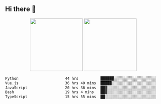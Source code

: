 ## Hi there 👋
<div align="center">
<span>  </span>
<img height="170px" src="https://github-readme-stats.vercel.app/api?username=bigQY&show_icons=true&count_private==true&v=3" /><span>        </span><img height="170px" src="https://github-readme-stats.vercel.app/api/top-langs/?username=bigQY&layout=compact&langs_count=8&v=3" />
<span>  </span>
</div>
<div align="center">

<!--START_SECTION:waka-->

```txt
Python                     44 hrs          ██████░░░░░░░░░░░░░░░░░░░   23.57 %
Vue.js                     36 hrs 40 mins  █████░░░░░░░░░░░░░░░░░░░░   19.64 %
JavaScript                 20 hrs 36 mins  ██▓░░░░░░░░░░░░░░░░░░░░░░   11.03 %
Bash                       19 hrs 4 mins   ██▓░░░░░░░░░░░░░░░░░░░░░░   10.21 %
TypeScript                 15 hrs 55 mins  ██░░░░░░░░░░░░░░░░░░░░░░░   08.53 %
```

<!--END_SECTION:waka-->
</div>
